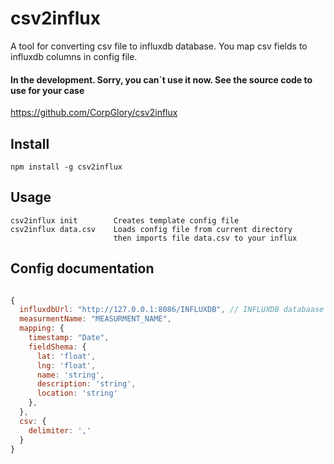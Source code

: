 # csv2influx

A tool for converting csv file to influxdb database.
You map csv fields to influxdb columns in config file.

#### In the development. Sorry, you can`t use it now. See the source code to use for your case

https://github.com/CorpGlory/csv2influx

## Install

```
npm install -g csv2influx
```

## Usage

```
csv2influx init        Creates template config file
csv2influx data.csv    Loads config file from current directory
                       then imports file data.csv to your influx
```

## Config documentation

```javascript

{
  influxdbUrl: "http://127.0.0.1:8086/INFLUXDB", // INFLUXDB databaase has to exists
  measurmentName: "MEASURMENT_NAME",
  mapping: {
    timestamp: "Date",
    fieldShema: {
      lat: 'float',
      lng: 'float',
      name: 'string',
      description: 'string',
      location: 'string'
    },
  },
  csv: {
    delimiter: ','
  }
}

```

